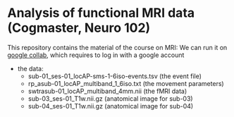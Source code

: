 # Analysis of functional MRI data (Cogmaster, Neuro 102)

This repository contains the material of the course on MRI:
We can run it on [google collab](https://colab.research.google.com/github/florentmeyniel/cogmaster_neuro102/blob/main/TD_MRI_collab.ipynb), which requires to log in with a google account
- the data:
	- sub-01_ses-01_locAP-sms-1-6iso-events.tsv (the event file)
	- rp_asub-01_locAP_multiband_1_6iso.txt (the movement parameters)
	- swtrasub-01_locAP_multiband_4mm.nii (the fMRI data)
	- sub-03_ses-01_T1w.nii.gz (anatomical image for sub-03)
	- sub-04_ses-01_T1w.nii.gz (anatomical image for sub-04)

